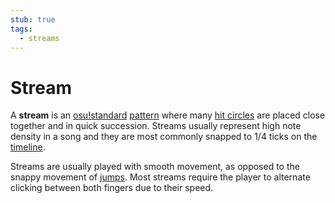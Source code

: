 ```yaml
---
stub: true
tags:
  - streams
---
```


# Stream

A **stream** is an [osu!standard](/wiki/Game_mode/osu!) [pattern](/wiki/Beatmap/Pattern) where many [hit circles](/wiki/Hit_object/Hit_circle) are placed close together and in quick succession. Streams usually represent high note density in a song and they are most commonly snapped to 1/4 ticks on the [timeline](/wiki/Beatmap_Editor/Timelines#hit-objects).

Streams are usually played with smooth movement, as opposed to the snappy movement of [jumps](/wiki/Beatmap/Pattern/Jump). Most streams require the player to alternate clicking between both fingers due to their speed.
